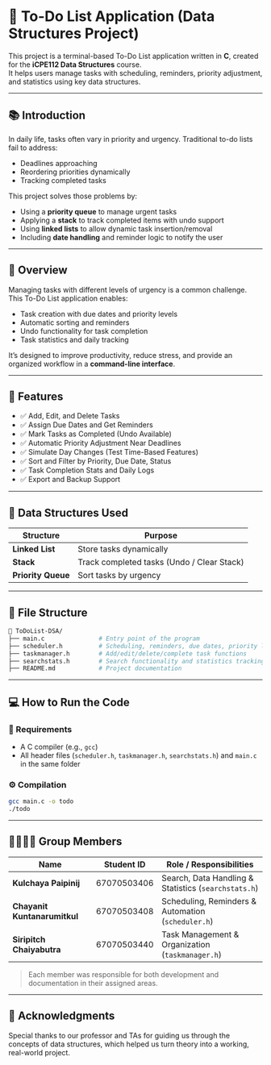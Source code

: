 # 📝 To-Do List Application (Data Structures Project)

This project is a terminal-based To-Do List application written in **C**, created for the **iCPE112 Data Structures** course.  
It helps users manage tasks with scheduling, reminders, priority adjustment, and statistics using key data structures.

---

## 📚 Introduction

In daily life, tasks often vary in priority and urgency. Traditional to-do lists fail to address:
- Deadlines approaching
- Reordering priorities dynamically
- Tracking completed tasks

This project solves those problems by:
- Using a **priority queue** to manage urgent tasks
- Applying a **stack** to track completed items with undo support
- Using **linked lists** to allow dynamic task insertion/removal
- Including **date handling** and reminder logic to notify the user

---
## 📌 Overview

Managing tasks with different levels of urgency is a common challenge.  
This To-Do List application enables:
- Task creation with due dates and priority levels
- Automatic sorting and reminders
- Undo functionality for task completion
- Task statistics and daily tracking

It’s designed to improve productivity, reduce stress, and provide an organized workflow in a **command-line interface**.

---

## 🚀 Features

- ✅ Add, Edit, and Delete Tasks
- ✅ Assign Due Dates and Get Reminders
- ✅ Mark Tasks as Completed (Undo Available)
- ✅ Automatic Priority Adjustment Near Deadlines
- ✅ Simulate Day Changes (Test Time-Based Features)
- ✅ Sort and Filter by Priority, Due Date, Status
- ✅ Task Completion Stats and Daily Logs
- ✅ Export and Backup Support

---

## 🧠 Data Structures Used

| Structure | Purpose |
|-----------|---------|
| **Linked List** | Store tasks dynamically |
| **Stack** | Track completed tasks (Undo / Clear Stack) |
| **Priority Queue** | Sort tasks by urgency |


---


## 📁 File Structure

```bash
📁 ToDoList-DSA/
├── main.c               # Entry point of the program
├── scheduler.h          # Scheduling, reminders, due dates, priority logic
├── taskmanager.h        # Add/edit/delete/complete task functions
├── searchstats.h        # Search functionality and statistics tracking
├── README.md            # Project documentation
```
---



## 💻 How to Run the Code

### 🧾 Requirements
- A C compiler (e.g., `gcc`)
- All header files (`scheduler.h`, `taskmanager.h`, `searchstats.h`) and `main.c` in the same folder

### ⚙️ Compilation
```bash
gcc main.c -o todo
./todo
```

---

## 👨‍👩‍👧‍👦 Group Members

| Name                        | Student ID    | Role / Responsibilities                    |
|-----------------------------|---------------|---------------------------------------------|
| **Kulchaya Paipinij**       | 67070503406   | Search, Data Handling & Statistics (`searchstats.h`) |
| **Chayanit Kuntanarumitkul** | 67070503408   | Scheduling, Reminders & Automation (`scheduler.h`) |
| **Siripitch Chaiyabutra**   | 67070503440   | Task Management & Organization (`taskmanager.h`) |

> Each member was responsible for both development and documentation in their assigned areas.

---

## 🌟 Acknowledgments

Special thanks to our professor and TAs for guiding us through the concepts of data structures, which helped us turn theory into a working, real-world project.




